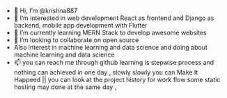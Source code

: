 - 👋 Hi, I’m @krishna887
- 👀 I’m interested in web development React as frontend and Django as backend, mobile app development  with Flutter 
- 🌱 I’m currently learning MERN Stack to develop awesome websites
- 💞️ I’m looking to collaborate on  open source
- Also interest in machine learning and data science and doing about machine learning and data science
- 📫  you can reach me through github
learning is stepwise process and nothing can achieved in one day , slowly slowly you can Make It Happeed ||
you can look at the project history for work flow some static hosting may done at the same day , 

<!---
krishna887/krishna887 is a ✨ special ✨ repository because its `README.md` (this file) appears on your GitHub profile.
You can click the Preview link to take a look at your changes.
--->

